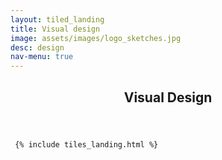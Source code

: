 ```yaml
---
layout: tiled_landing
title: Visual design
image: assets/images/logo_sketches.jpg
desc: design
nav-menu: true
---
```


<!-- Main -->
<div id="main" class="alt">

<!-- One -->
<section id="one">
	<div class="inner">
		<header class="major">
			<h1>Visual Design</h1>
		</header>
	</div>

     {% include tiles_landing.html %}

<!--permalink: /design/-->